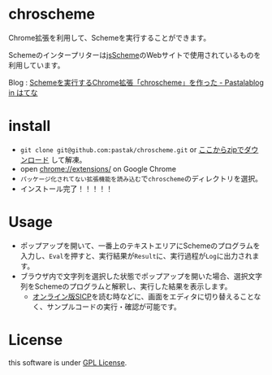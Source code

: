 # chroscheme

Chrome拡張を利用して、Schemeを実行することができます。

Schemeのインタープリターは[jsScheme](http://bluishcoder.co.nz/jsscheme/)のWebサイトで使用されているものを利用しています。

Blog : [Schemeを実行するChrome拡張「chroscheme」を作った - Pastalablog in はてな](http://pastak.hatenablog.com/entry/2013/10/26/222617)

# install

- `git clone git@github.com:pastak/chroscheme.git` or [ここからzipでダウンロード](https://github.com/pastak/chroscheme/archive/master.zip) して解凍。
- open [chrome://extensions/](chrome://extensions/) on Google Chrome
- `パッケージ化されてない拡張機能を読み込む`で`chroscheme`のディレクトリを選択。
- インストール完了！！！！！

# Usage

- ポップアップを開いて、一番上のテキストエリアにSchemeのプログラムを入力し、`Eval`を押すと、実行結果が`Result`に、実行過程が`Log`に出力されます。
- ブラウザ内で文字列を選択した状態でポップアップを開いた場合、選択文字列をSchemeのプログラムと解釈し、実行した結果を表示します。
    - [オンライン版SICP](http://mitpress.mit.edu/sicp/full-text/book/book.html)を読む時などに、画面をエディタに切り替えることなく、サンプルコードの実行・確認が可能です。

# License

this software is under [GPL License](http://www.gnu.org/licenses/gpl.html).
